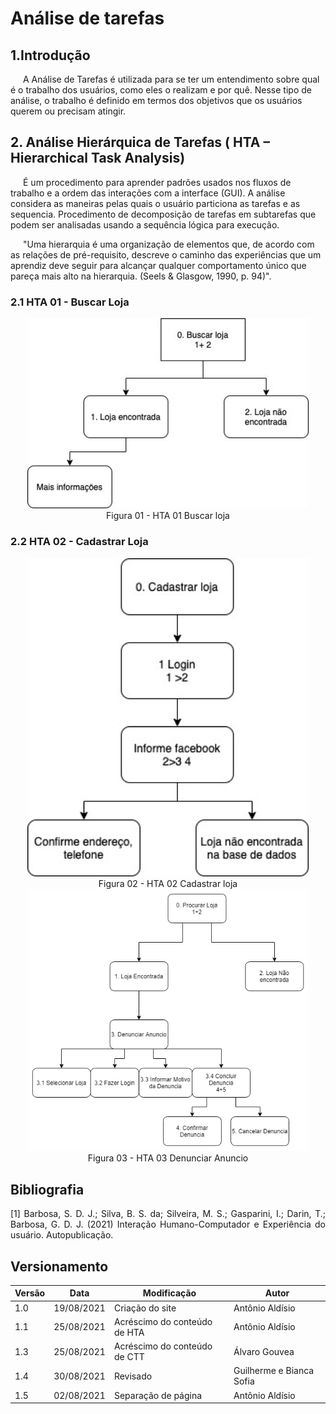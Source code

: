 # Análise de tarefas

## 1.Introdução
<p style="text-indent: 20px; align = "justify">
A Análise de Tarefas é utilizada para se ter um entendimento sobre qual é o trabalho dos usuários, como eles o realizam e por quê. Nesse tipo de análise, o trabalho é definido em termos dos objetivos que os usuários querem ou precisam atingir.
</p>

## 2. Análise Hierárquica de Tarefas ( HTA – Hierarchical Task Analysis)

<p style="text-indent: 20px; align = "justify">
É um procedimento para aprender padrões usados nos fluxos de trabalho e
a ordem das interações com a interface (GUI). A análise considera as
maneiras pelas quais o usuário particiona as tarefas e as sequencia.
Procedimento de decomposição de tarefas em subtarefas que podem ser
analisadas usando a sequência lógica para execução.
</p>


<p style="text-indent: 20px; align = "justify">
"Uma hierarquia é uma organização de elementos que, de acordo com as
relações de pré-requisito, descreve o caminho das experiências que um
aprendiz deve seguir para alcançar qualquer comportamento único que
pareça mais alto na hierarquia. (Seels & Glasgow, 1990, p. 94)".
</p>


### 2.1 HTA 01 - Buscar Loja
<center>

<img width="450x"  src="../../assets/imgs/HTA01.jpeg" alt="disponibildiade">
<figcaption>Figura 01 - HTA 01 Buscar loja </figcaption>

</center>

### 2.2 HTA 02 - Cadastrar Loja

<center>                                                                                                                                            

<img width="450x"  src="../../assets/imgs/HTA02.jpeg" alt="disponibildiade">
<figcaption>Figura 02 - HTA 02 Cadastrar loja </figcaption>
                                                                           
</center>

<center>                                                                                                                                            

<img width="450x"  src="../../assets/imgs/HTA03.png" alt="disponibildiade">
<figcaption>Figura 03 - HTA 03 Denunciar Anuncio </figcaption>
                                                                           
</center>


## Bibliografia <a id="Bibliografia"></a>
<p align = "justify"> [1] Barbosa, S. D. J.; Silva, B. S. da; Silveira, M. S.; Gasparini, I.; Darin, T.; Barbosa, G. D. J. (2021) Interação Humano-Computador e Experiência do usuário. Autopublicação. </p>


## Versionamento

<center>

| Versão | Data | Modificação | Autor |
|--|--|--|--|
| 1.0 | 19/08/2021 | Criação do site | Antônio Aldísio |
| 1.1 | 25/08/2021 | Acréscimo do conteúdo de HTA | Antônio Aldísio |
| 1.3 | 25/08/2021 | Acréscimo do conteúdo de CTT | Álvaro  Gouvea |
| 1.4 | 30/08/2021 | Revisado | Guilherme e Bianca Sofia |
| 1.5 | 02/08/2021 | Separação de página | Antônio Aldísio |


</center>
